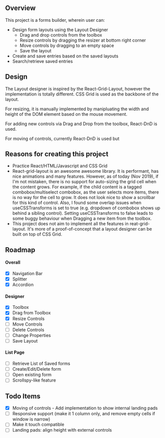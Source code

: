 ## Overview

This project is a forms builder, wherein user can:
* Design form layouts using the Layout Designer
    * Drag and drop controls from the toolbox
    * Resize controls by dragging the resizer at bottom right corner
    * Move controls by dragging to an empty space
    * Save the layout
* Create and save entries based on the saved layouts
* Search/retrieve saved entries

## Design
The Layout designer is inspired by the React-Grid-Layout, however the implementation is totally different.
CSS Grid is used as the backbone of the layout.

For resizing, it is manually implemented by manipluating the width and height of the DOM element based on the mouse movement.

For adding new controls via Drag and Drop from the toolbox, React-DnD is used.

For moving of controls, currently React-DnD is used but

## Reasons for creating this project
* Practice React/HTML/Javascript and CSS Grid
* React-grid-layout is an awesome awesome library. It is performant, has nice animations and many features.
However, as of today (Nov 2019), if I'm not mistaken, there is no support for auto-sizing the grid cell when the content grows.
For example, if the child content is a tagged combobox/multiselect combobox, as the user selects more items, there is no way for the cell to grow.
It does not look nice to show a scrollbar for this kind of control.
Also, I found some overlap issues when useCSSTransforms is set to true (e.g. dropdown of combobox shows up behind a sibling control).
Setting useCSSTransforms to false leads to some buggy behaviour when Dragging a new item from the toolbox.
* This project does not aim to implement all the features in reat-grid-layout. It's more of a proof-of-concept that a layout designer can be built on top of CSS Grid.

## Roadmap

#### Overall
- [x] Navigation Bar
- [x] Splitter
- [x] Accordion

#### Designer
- [x] Toolbox
- [x] Drag from Toolbox
- [x] Resize Controls
- [ ] Move Controls
- [ ] Delete Controls
- [ ] Change Properties
- [ ] Save Layout

#### List Page
- [ ] Retrieve List of Saved forms
- [ ] Create/Edit/Delete form
- [ ] Open existing form
- [ ] Scrollspy-like feature

## Todo Items
- [x] Moving of controls - Add implementation to show internal landing pads
- [ ] Responsive support (make it 1 column only, and remove empty cells if window is narrow)
- [ ] Make it touch compatible
- [ ] Landing pads: align height with external controls